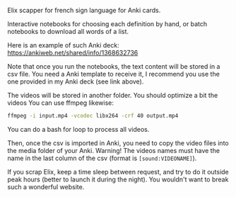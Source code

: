 Elix scapper for french sign language for Anki cards.

Interactive notebooks for choosing each definition by hand, or batch notebooks to download all words of a list.

Here is an example of such Anki deck: https://ankiweb.net/shared/info/1368632736


Note that once you run the notebooks, the text content will be stored in a csv file. You need a Anki template to receive it, I recommend you use the one provided in my Anki deck (see link above).

The videos will be stored in another folder. You should optimize a bit the videos
You can use ffmpeg likewise:

```bash
ffmpeg -i input.mp4 -vcodec libx264 -crf 40 output.mp4
```

You can do a bash for loop to process all videos.

Then, once the csv is imported in Anki, you need to copy the video files into the media folder of your Anki. Warning! The videos names must have the name in the last column of the csv (format is `[sound:VIDEONAME]`).

If you scrap Elix, keep a time sleep between request, and try to do it outside peak hours (better to launch it during the night). You wouldn't want to break such a wonderful website.